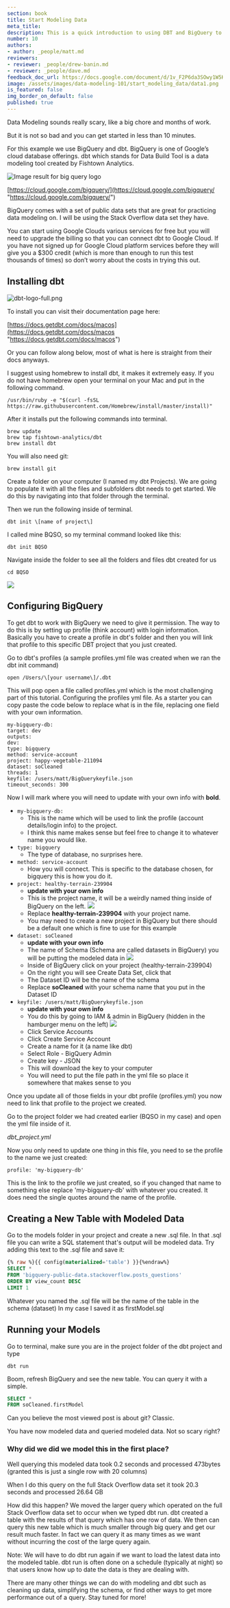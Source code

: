 ```yaml
---
section: book
title: Start Modeling Data
meta_title:
description: This is a quick introduction to using DBT and BigQuery to model data.
number: 10
authors:
- author: _people/matt.md
reviewers:
- reviewer: _people/drew-banin.md
- reviewer: _people/dave.md
feedback_doc_url: https://docs.google.com/document/d/1v_F2P6da3SOwy1W5K13tR-unTba-vh2U-3iEQjGSUTs/edit?usp=sharing
image: /assets/images/data-modeling-101/start_modeling_data/data1.png
is_featured: false
img_border_on_default: false
published: true
---
```


Data Modeling sounds really scary, like a big chore and months of work.

But it is not so bad and you can get started in less than 10 minutes.

For this example we use BigQuery and dbt. BigQuery is one of Google’s cloud database offerings. dbt which stands for Data Build Tool is a data modeling tool created by Fishtown Analytics.

![Image result for big query logo](/assets/images/data-modeling-101/start_modeling_data/data1.png)

‍[https://cloud.google.com/bigquery/](https://cloud.google.com/bigquery/ "https://cloud.google.com/bigquery/")

BigQuery comes with a set of public data sets that are great for practicing data modeling on. I will be using the Stack Overflow data set they have.

You can start using Google Clouds various services for free but you will need to upgrade the billing so that you can connect dbt to Google Cloud. If you have not signed up for Google Cloud platform services before they will give you a $300 credit (which is more than enough to run this test thousands of times) so don’t worry about the costs in trying this out.

## Installing dbt

![dbt-logo-full.png](/assets/images/data-modeling-101/start_modeling_data/data2.png)

To install you can visit their documentation page here:

[https://docs.getdbt.com/docs/macos](https://docs.getdbt.com/docs/macos "https://docs.getdbt.com/docs/macos")

Or you can follow along below, most of what is here is straight from their docs anyways.

I suggest using homebrew to install dbt, it makes it extremely easy. If you do not have homebrew open your terminal on your Mac and put in the following command.

```code
/usr/bin/ruby -e "$(curl -fsSL https://raw.githubusercontent.com/Homebrew/install/master/install)"
```

After it installs put the following commands into terminal.

```code
brew update
brew tap fishtown-analytics/dbt
brew install dbt
```

You will also need git:

```code
brew install git
```

Create a folder on your computer (I named my dbt Projects). We are going to populate it with all the files and subfolders dbt needs to get started. We do this by navigating into that folder through the terminal.

Then we run the following inside of terminal.

```code
dbt init \[name of project\]
```

I called mine BQSO, so my terminal command looked like this:

```code
dbt init BQSO
```

Navigate inside the folder to see all the folders and files dbt created for us

```code
cd BQSO
```

![](/assets/images/data-modeling-101/start_modeling_data/data3.png)

## Configuring BigQuery

To get dbt to work with BigQuery we need to give it permission. The way to do this is by setting up profile (think account) with login information. Basically you have to create a profile in dbt's folder and then you will link that profile to this specific DBT project that you just created.

Go to dbt's profiles (a sample profiles.yml file was created when we ran the dbt init command)

```code
open /Users/\[your username\]/.dbt
```

This will pop open a file called profiles.yml which is the most challenging part of this tutorial. Configuring the profiles yml file. As a starter you can copy paste the code below to replace what is in the file, replacing one field with your own information.

```code
my-bigquery-db:
target: dev
outputs:
dev:
type: bigquery
method: service-account
project: happy-vegetable-211094
dataset: soCleaned
threads: 1
keyfile: /users/matt/BigQuerykeyfile.json
timeout_seconds: 300
```
Now I will mark where you will need to update with your own info with **bold**.


* `my-bigquery-db:`
    * This is the name which will be used to link the profile (account details/login info) to the project.
    * I think this name makes sense but feel free to change it to whatever name you would like.
* `type: bigquery`
    * The type of database, no surprises here.
* `method: service-account`
    * How you will connect. This is specific to the database chosen, for bigquery this is how you do it.
* `project: healthy-terrain-239904`
    * **update with your own info**
    * This is the project name, it will be a weirdly named thing inside of BigQuery on the left. ![](/assets/images/data-modeling-101/start_modeling_data/data4.png)
    * Replace **healthy-terrain-239904** with your project name.
    * You may need to create a new project in BigQuery but there should be a default one which is fine to use for this example
* `dataset: soCleaned`
    * **update with your own info**
    * The name of Schema (Schema are called datasets in BigQuery) you will be putting the modeled data in ![](/assets/images/data-modeling-101/start_modeling_data/data5.png)
    * Inside of BigQuery click on your project (healthy-terrain-239904)
    * On the right you will see Create Data Set, click that
    * The Dataset ID will be the name of the schema
    * Replace **soCleaned** with your schema name that you put in the Dataset ID
* `keyfile: /users/matt/BigQuerykeyfile.json`
    * **update with your own info**
    * You do this by going to IAM & admin in BigQuery (hidden in the hamburger menu on the left) ![](/assets/images/data-modeling-101/start_modeling_data/data6.png)
    * Click Service Accounts
    * Click Create Service Account
    * Create a name for it (a name like dbt)
    * Select Role - BigQuery Admin
    * Create key - JSON
    * This will download the key to your computer
    * You will need to put the file path in the yml file so place it somewhere that makes sense to you

Once you update all of those fields in your dbt profile (profiles.yml) you now need to link that profile to the project we created.

Go to the project folder we had created earlier (BQSO in my case) and open the yml file inside of it.

_dbt_project.yml_

Now you only need to update one thing in this file, you need to se the profile to the name we just created:

```code
profile: 'my-bigquery-db'
```

This is the link to the profile we just created, so if you changed that name to something else replace 'my-bigquery-db' with whatever you created. It does need the single quotes around the name of the profile.

## Creating a New Table with Modeled Data

Go to the models folder in your project and create a new .sql file. In that .sql file you can write a SQL statement that's output will be modeled data. Try adding this text to the .sql file and save it:

```sql
{% raw %}{{ config(materialized='table') }}{%endraw%}
SELECT *
FROM 'bigquery-public-data.stackoverflow.posts_questions'
ORDER BY view_count DESC
LIMIT 1
```

Whatever you named the .sql file will be the name of the table in the schema (dataset) In my case I saved it as firstModel.sql

## Running your Models

Go to terminal, make sure you are in the project folder of the dbt project and type

```code
dbt run
```
Boom, refresh BigQuery and see the new table. You can query it with a simple.

```sql
SELECT *
FROM soCleaned.firstModel
```

Can you believe the most viewed post is about git? Classic.

You have now modeled data and queried modeled data. Not so scary right?

### Why did we did we model this in the first place?

Well querying this modeled data took 0.2 seconds and processed 473bytes (granted this is just a single row with 20 columns)

When I do this query on the full Stack Overflow data set it took 20.3 seconds and processed 26.64 GB

How did this happen? We moved the larger query which operated on the full Stack Overflow data set to occur when we typed dbt run. dbt created a table with the results of that query which has one row of data. We then can query this new table which is much smaller through big query and get our result much faster. In fact we can query it as many times as we want without incurring the cost of the large query again.

Note: We will have to do dbt run again if we want to load the latest data into the modeled table. dbt run is often done on a schedule (typically at night) so that users know how up to date the data is they are dealing with.

There are many other things we can do with modeling and dbt such as cleaning up data, simplifying the schema, or find other ways to get more performance out of a query. Stay tuned for more!
